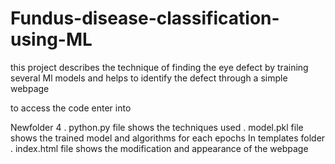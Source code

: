 # Fundus-disease-classification-using-ML
this project describes the technique of finding the eye defect by training several Ml models and helps to identify the defect through a simple webpage


to access the code enter into

Newfolder 4
 . python.py file shows the techniques used
  . model.pkl file shows the trained model and algorithms for each epochs
In templates folder 
  . index.html file shows the modification  and appearance of the webpage
